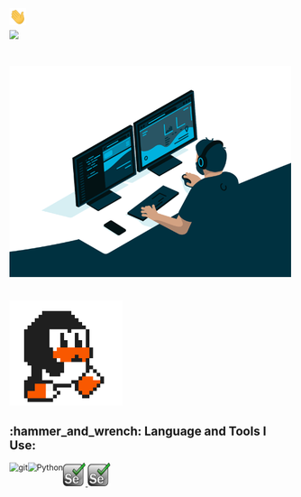 <h2 align="left">
  <br><img src="https://github.com/Osama-NJ/Osama-NJ/blob/main/img/Hi.gif"width="30"> <br><img src="https://readme-typing-svg.herokuapp.com?size=26&lines=Hello+There+!!;My+Name+is+Osama..;Nice+to+meet+you;Welcome+to+my+Github">
</h2>
<h3 align="left">
  <br><img src="https://github.com/Osama-NJ/Osama-NJ/blob/main/img/code.gif" width="500">
  
   <br><img src="https://github.com/Osama-NJ/Osama-NJ/blob/main/img/linux_rounded.gif" width="200">
</h3>
<h4 align="right">
  
<h2 align="left">:hammer_and_wrench: Language and Tools I Use:</h2>
<p align="left">

<a href="https://git-scm.com/" target="_blank"> <img src="https://raw.githubusercontent.com/rahul-jha98/github_readme_icons/main/language_and_tools/square/git-scm/git-scm.svg" align="left" alt="git" height='42px'/> </a>
  
<a href="https://www.python.org" target="_blank"><img align="left" alt="Python" height ="42px" src="https://raw.githubusercontent.com/rahul-jha98/github_readme_icons/main/language_and_tools/square/python/python.svg"></a>
<a href="https://www.selenium.dev" target="_blank"> <img src="https://github.com/Osama-NJ/Osama-NJ/blob/main/img/selenium%20pic.png" alt="Selenium" width="40" height="42px"/> </a>
<a href="https://www.typescriptlang.org/" target="_blank"> <img src="https://github.com/Osama-NJ/Osama-NJ/blob/main/img/selenium%20pic.png" alt="Typescript" width="40" height="42px"/> </a>
      
  









